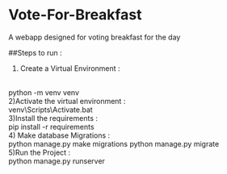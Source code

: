# Vote-For-Breakfast
A webapp designed for voting breakfast for the day

##Steps to run :
<br>
1) Create a Virtual Environment :
<br>
      python -m venv venv
      <br>
2)Activate the virtual environment : 
<br>
      venv\Scripts\Activate.bat
      <br>
3)Install the requirements :
<br>
      pip install -r requirements
      <br>
4) Make database Migrations :
<br>
      python manage.py make migrations
      python manage.py migrate
      <br>
5)Run the Project :
<br>
      python manage.py runserver
      
